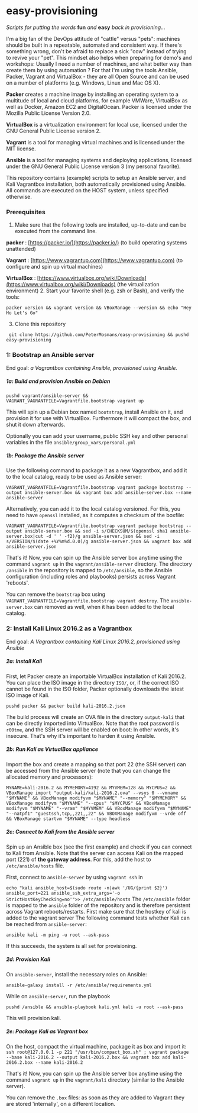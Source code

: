 # easy-provisioning

*Scripts for putting the words* **fun** *and* **easy** *back in provisioning...*


I'm a big fan of the DevOps attitude of "cattle" versus "pets": machines should be built in a repeatable, automated and consistent way. If there's something wrong, don't be afraid to replace a sick "cow" instead of trying to revive your "pet".
This mindset also helps when preparing for demo's and workshops: Usually I need a number of machines, and what better way than create them by using automation ? For that I'm using the tools Ansible, Packer, Vagrant and VirtualBox - they are all Open Source and can be used on a number of platforms (e.g. Windows, Linux and Mac OS X).

**Packer** creates a machine image by installing an operating system to a multitude of local and cloud platforms, for example VMWare, VirtualBox as well as Docker, Amazon EC2 and DigitalOcean. Packer is licensed under the Mozilla Public License Version 2.0.

**VirtualBox** is a virtualization environment for local use, licensed under the GNU General Public License version 2.

**Vagrant** is a tool for managing virtual machines and is licensed under the MIT license.

**Ansible** is a tool for managing systems and deploying applications, licensed under the GNU General Public License version 3 (my personal favorite).

This repository contains (example) scripts to setup an Ansible server, and Kali Vagrantbox installation, both automatically provisioned using Ansible. All commands are executed on the HOST system, unless specified otherwise.

### Prerequisites
1. Make sure that the following tools are installed, up-to-date and can be executed from the command line.

  **packer** : [https://packer.io/](https://packer.io/) (to build operating systems unattended)
  
  **Vagrant** : [https://www.vagrantup.com](https://www.vagrantup.com) (to configure and spin up virtual machines)
  
  **VirtualBox** : [https://www.virtualbox.org/wiki/Downloads](https://www.virtualbox.org/wiki/Downloads) (the virtualization environment)
2. Start your favorite shell (e.g. zsh or Bash), and verify the tools:

  `packer version && vagrant version && VBoxManage --version && echo "Hey Ho Let's Go"`

3. Clone this repository

  ` git clone https://github.com/PeterMosmans/easy-provisioning && pushd easy-provisioning`

### 1: Bootstrap an Ansible server
End goal: *a Vagrantbox containing Ansible, provisioned using Ansible.*

##### 1a: Build and provision Ansible on Debian
`pushd vagrant/ansible-server && VAGRANT_VAGRANTFILE=Vagrantfile.bootstrap vagrant up`

This will spin up a Debian box named `bootstrap`, install Ansible on it, and provision it for use with VirtualBox. Furthermore it will compact the box, and shut it down afterwards.

Optionally you can add your username, public SSH key and other personal variables in the file `ansible/group_vars/personal.yml`

##### 1b: Package the Ansible server
Use the following command to package it as a new Vagrantbox, and add it to the local catalog, ready to be used as Ansible server:

`VAGRANT_VAGRANTFILE=Vagrantfile.bootstrap vagrant package bootstrap --output ansible-server.box && vagrant box add ansible-server.box --name ansible-server`

Alternatively, you can add it to the local catalog versioned. For this, you need to have `openssl` installed, as it computes a checksum of the boxfile:

`VAGRANT_VAGRANTFILE=Vagrantfile.bootstrap vagrant package bootstrap --output ansible-server.box && sed -i s/CHECKSUM/$(openssl sha1 ansible-server.box|cut -d ' ' -f2)/g ansible-server.json && sed -i s/VERSION/$(date +%Y%m%d.0.0)/g ansible-server.json && vagrant box add ansible-server.json`


That's it! Now, you can spin up the Ansible server box anytime using the command
`vagrant up` in the `vagrant/ansible-server` directory. The directory `/ansible` in the repository is mapped to `/etc/ansible`, so the Ansible configuration (including roles and playbooks) persists across Vagrant 'reboots'.

You can remove the `bootstrap` box using `VAGRANT_VAGRANTFILE=Vagrantfile.bootstrap vagrant destroy`. The `ansible-server.box` can removed as well, when it has been added to the local catalog.

### 2: Install Kali Linux 2016.2 as a Vagrantbox
End goal: *A Vagrantbox containing Kali Linux 2016.2, provisioned using Ansible*

##### 2a: Install Kali
First, let Packer create an importable VirtualBox installation of Kali 2016.2. You can place the ISO image in the directory `ISO/`, or, if the correct ISO cannot be found in the ISO folder, Packer optionally downloads the latest ISO image of Kali.

`pushd packer && packer build kali-2016.2.json`

The build process will create an OVA file in the directory `output-kali` that can be directly imported into VirtualBox. Note that the root password is `r00tme`, and the SSH server will be enabled on boot: In other words, it's insecure. That's why it's important to harden it using Ansible.

##### 2b: Run Kali as VirtualBox appliance
Import the box and create a mapping so that port 22 (the SSH server) can be accessed from the Ansible server (note that you can change the allocated memory and processors):

`MYNAME=kali-2016.2 && MYMEMORY=4192 && MYVMEM=128 && MYCPUS=2 && VBoxManage import "output-kali/kali-2016.2.ova" --vsys 0 --vmname "$MYNAME" && VBoxManage modifyvm "$MYNAME" "--memory" "$MYMEMORY" && VBoxManage modifyvm "$MYNAME" "--cpus" "$MYCPUS" && VBoxManage modifyvm "$MYNAME" "--vram" "$MYVMEM" && VBoxManage modifyvm "$MYNAME" "--natpf1" "guestssh,tcp,,221,,22" && VBOXManage modifyvm --vrde off && VBoxManage startvm "$MYNAME" --type headless`

##### 2c: Connect to Kali from the Ansible server
Spin up an Ansible box (see the first example) and check if you can connect to Kali from Ansible. Note that the server can access Kali on the mapped port (221) of **the gateway address**.
For this, add the host to `/etc/ansible/hosts` file.

First, connect to `ansible-server` by using `vagrant ssh` in 

`echo "kali ansible_host=$(sudo route -n|awk '/UG/{print $2}') ansible_port=221 ansible_ssh_extra_args='-o StrictHostKeyChecking=no'">> /etc/ansible/hosts`
The `/etc/ansible` folder is mapped to the `ansible` folder of the repository and is therefore persistent across Vagrant reboots/restarts.
First make sure that the hostkey of kali is added to the vagrant server
The following command tests whether Kali can be reached from `ansible-server`:


`ansible kali -m ping -u root --ask-pass`

If this succeeds, the system is all set for provisioning.

##### 2d: Provision Kali

On `ansible-server`, install the necessary roles on Ansible:

`ansible-galaxy install -r /etc/ansible/requirements.yml`

While on `ansible-server`, run the playbook

`pushd /ansible && ansible-playbook kali.yml kali -u root --ask-pass`

This will provision kali.


##### 2e: Package Kali as Vagrant box

On the host, compact the virtual machine, package it as box and import it:
`ssh root@127.0.0.1 -p 221 "/usr/bin/compact_box.sh" ; vagrant package --base kali-2016.2 --output kali-2016.2.box && vagrant box add kali-2016.2.box --name kali-2016.2`

That's it! Now, you can spin up the Ansible server box anytime using the command
`vagrant up` in the `vagrant/kali` directory (similar to the Ansible server).

You can remove the `.box` files: as soon as they are added to Vagrant they are stored 'internally', on a different location.

